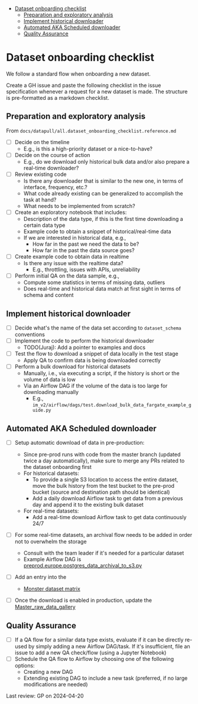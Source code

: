 

<!-- toc -->

- [Dataset onboarding checklist](#dataset-onboarding-checklist)
  * [Preparation and exploratory analysis](#preparation-and-exploratory-analysis)
  * [Implement historical downloader](#implement-historical-downloader)
  * [Automated AKA Scheduled downloader](#automated-aka-scheduled-downloader)
  * [Quality Assurance](#quality-assurance)

<!-- tocstop -->

# Dataset onboarding checklist

We follow a standard flow when onboarding a new dataset.

Create a GH issue and paste the following checklist in the issue specification
whenever a request for a new dataset is made. The structure is pre-formatted as
a markdown checklist.

## Preparation and exploratory analysis

From `docs/datapull/all.dataset_onboarding_checklist.reference.md`

- [ ] Decide on the timeline
  - E.g., is this a high-priority dataset or a nice-to-have?
- [ ] Decide on the course of action
  - E.g., do we download only historical bulk data and/or also prepare a
    real-time downloader?
- [ ] Review existing code
  - Is there any downloader that is similar to the new one, in terms of
    interface, frequency, etc.?
  - What code already existing can be generalized to accomplish the task at
    hand?
  - What needs to be implemented from scratch?
- [ ] Create an exploratory notebook that includes:
  - Description of the data type, if this is the first time downloading a
    certain data type
  - Example code to obtain a snippet of historical/real-time data
  - If we are interested in historical data, e.g.,
    - How far in the past we need the data to be?
    - How far in the past the data source goes?
- [ ] Create example code to obtain data in realtime
  - Is there any issue with the realtime data?
    - E.g., throttling, issues with APIs, unreliability
- [ ] Perform initial QA on the data sample, e.g.,
  - Compute some statistics in terms of missing data, outliers
  - Does real-time and historical data match at first sight in terms of schema
    and content

## Implement historical downloader

- [ ] Decide what's the name of the data set according to `dataset_schema`
      conventions
- [ ] Implement the code to perform the historical downloader
  - TODO(Juraj): Add a pointer to examples and docs
- [ ] Test the flow to download a snippet of data locally in the test stage
  - Apply QA to confirm data is being downloaded correctly
- [ ] Perform a bulk download for historical datasets
  - Manually, i.e., via executing a script, if the history is short or the
    volume of data is low
  - Via an Airflow DAG if the volume of the data is too large for downloading
    manually
    - E.g.,
      `im_v2/airflow/dags/test.download_bulk_data_fargate_example_guide.py`

## Automated AKA Scheduled downloader

- [ ] Setup automatic download of data in pre-production:
  - Since pre-prod runs with code from the master branch (updated twice a day
    automatically), make sure to merge any PRs related to the dataset onboarding
    first
  - For historical datasets:
    - To provide a single S3 location to access the entire dataset, move the
      bulk history from the test bucket to the pre-prod bucket (source and
      destination path should be identical)
    - Add a daily download Airflow task to get data from a previous day and
      append it to the existing bulk dataset
  - For real-time datasets:
    - Add a real-time download Airflow task to get data continuously 24/7

- [ ] For some real-time datasets, an archival flow needs to be added in order
      not to overwhelm the storage
  - Consult with the team leader if it's needed for a particular dataset
  - Example Airflow DAG is
    [preprod.europe.postgres_data_archival_to_s3.py](/im_v2/airflow/dags/datapull/preprod.europe.postgres_data_archival_to_s3.py)

- [ ] Add an entry into the
  - [Monster dataset matrix](https://docs.google.com/spreadsheets/d/13Vyrxs9Eg-C6y91XIogLHi4A1_AFK7_KCF2KEnnxYv0)
- [ ] Once the download is enabled in production, update the
      [Master_raw_data_gallery](https://github.com/cryptokaizen/cmamp/blob/master/im_v2/common/notebooks/Master_raw_data_gallery.ipynb)

## Quality Assurance

- [ ] If a QA flow for a similar data type exists, evaluate if it can be
      directly re-used by simply adding a new Airflow DAG/task. If it's
      insufficient, file an issue to add a new QA check/flow (using a Jupyter
      Notebook)
- [ ] Schedule the QA flow to Airflow by choosing one of the following options:
  - Creating a new DAG
  - Extending existing DAG to include a new task (preferred, if no large
    modifications are needed)

Last review: GP on 2024-04-20
